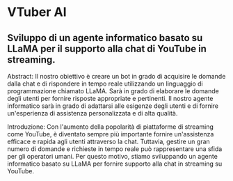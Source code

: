 # VTuber AI

## Sviluppo di un agente informatico basato su LLaMA per il supporto alla chat di YouTube in streaming.

Abstract: Il nostro obiettivo è creare un bot in grado di acquisire le domande dalla chat e di rispondere in tempo reale utilizzando un linguaggio di programmazione chiamato LLaMA. Sarà in grado di elaborare le domande degli utenti per fornire risposte appropriate e pertinenti. Il nostro agente informatico sarà in grado di adattarsi alle esigenze degli utenti e di fornire un'esperienza di assistenza personalizzata e di alta qualità.

Introduzione: Con l'aumento della popolarità di piattaforme di streaming come YouTube, è diventato sempre più importante fornire un'assistenza efficace e rapida agli utenti attraverso la chat. Tuttavia, gestire un gran numero di domande e richieste in tempo reale può rappresentare una sfida per gli operatori umani. Per questo motivo, stiamo sviluppando un agente informatico basato su LLaMA per fornire supporto alla chat in streaming su YouTube.
